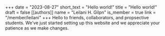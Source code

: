 +++
date = "2023-08-27"
short_text = "Hello world!"
title = "Hello world!"
draft = false
[[authors]]
    name = "Leilani H. Gilpn"
    is_member = true
    link = "/member/leilani"
+++
Hello to friends, collaborators, and propsective students.  We've just started setting up this website and we appreciate your patience as we make changes.

